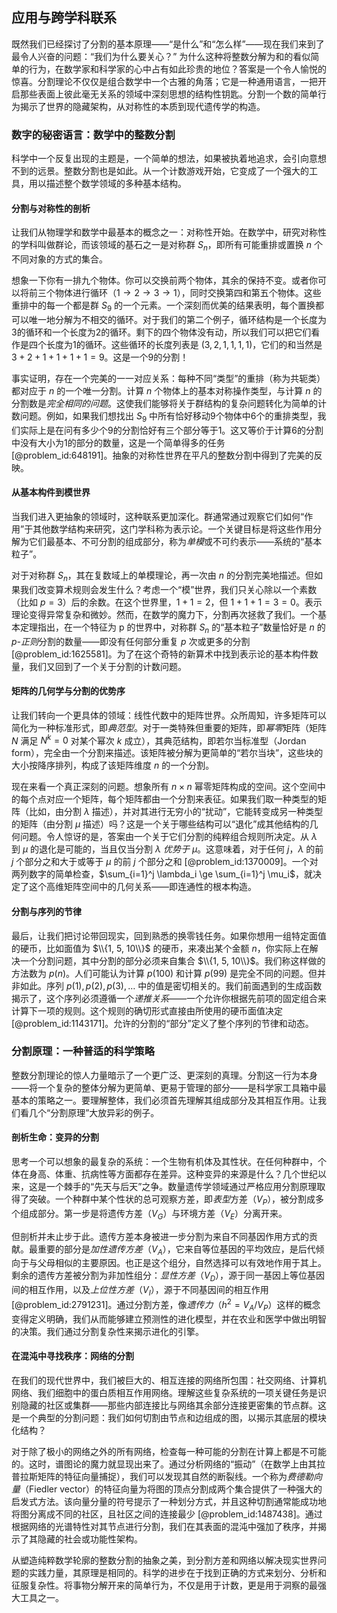 ## 应用与跨学科联系

既然我们已经探讨了分割的基本原理——“是什么”和“怎么样”——现在我们来到了最令人兴奋的问题：“我们为什么要关心？” 为什么这种将整数分解为和的看似简单的行为，在数学家和科学家的心中占有如此珍贵的地位？答案是一个令人愉悦的惊喜。分割理论不仅仅是组合数学中一个古雅的角落；它是一种通用语言，一把开启那些表面上彼此毫无关系的领域中深刻思想的结构性钥匙。分割一个数的简单行为揭示了世界的隐藏架构，从对称性的本质到现代遗传学的构造。

### 数字的秘密语言：数学中的整数分割

科学中一个反复出现的主题是，一个简单的想法，如果被执着地追求，会引向意想不到的远景。整数分割也是如此。从一个计数游戏开始，它变成了一个强大的工具，用以描述整个数学领域的多种基本结构。

#### 分割与对称性的剖析

让我们从物理学和数学中最基本的概念之一：对称性开始。在数学中，研究对称性的学科叫做群论，而该领域的基石之一是对称群 $S_n$，即所有可能重排或置换 $n$ 个不同对象的方式的集合。

想象一下你有一排九个物体。你可以交换前两个物体，其余的保持不变。或者你可以将前三个物体进行循环（$1 \to 2 \to 3 \to 1$），同时交换第四和第五个物体。这些重排中的每一个都是群 $S_9$ 的一个元素。一个深刻而优美的结果表明，每个置换都可以唯一地分解为不相交的循环。对于我们的第二个例子，循环结构是一个长度为3的循环和一个长度为2的循环。剩下的四个物体没有动，所以我们可以把它们看作是四个长度为1的循环。这些循环的长度列表是 $(3, 2, 1, 1, 1, 1)$，它们的和当然是 $3+2+1+1+1+1 = 9$。这是一个9的分割！

事实证明，存在一个完美的一一对应关系：每种不同“类型”的重排（称为共轭类）都对应于 $n$ 的一个唯一分割。计算 $n$ 个物体上的基本对称操作类型，与计算 $n$ 的分割数是*完全相同的问题*。这使我们能够将关于群结构的复杂问题转化为简单的计数问题。例如，如果我们想找出 $S_9$ 中所有恰好移动9个物体中6个的重排类型，我们实际上是在问有多少个9的分割恰好有三个部分等于1。这又等价于计算6的分割中没有大小为1的部分的数量，这是一个简单得多的任务 [@problem_id:648191]。抽象的对称性世界在平凡的整数分割中得到了完美的反映。

#### 从基本构件到模世界

当我们进入更抽象的领域时，这种联系更加深化。群通常通过观察它们如何“作用”于其他数学结构来研究，这门学科称为表示论。一个关键目标是将这些作用分解为它们最基本、不可分割的组成部分，称为*单模*或不可约表示——系统的“基本粒子”。

对于对称群 $S_n$，其在复数域上的单模理论，再一次由 $n$ 的分割完美地描述。但如果我们改变算术规则会发生什么？考虑一个“模”世界，我们只关心除以一个素数（比如 $p=3$）后的余数。在这个世界里，$1+1=2$，但 $1+1+1=3=0$。表示理论变得异常复杂和微妙。然而，在数学的魔力下，分割再次拯救了我们。一个基本定理指出，在一个特征为 p 的世界中，对称群 $S_n$ 的“基本粒子”数量恰好是 $n$ 的 *$p$-正则*分割的数量——即没有任何部分重复 $p$ 次或更多的分割 [@problem_id:1625581]。为了在这个奇特的新算术中找到表示论的基本构件数量，我们又回到了一个关于分割的计数问题。

#### 矩阵的几何学与分割的优势序

让我们转向一个更具体的领域：线性代数中的矩阵世界。众所周知，许多矩阵可以简化为一种标准形式，即*典范型*。对于一类特殊但重要的矩阵，即*幂零*矩阵（矩阵 $N$ 满足 $N^k=0$ 对某个幂次 $k$ 成立），其典范结构，即若尔当标准型（Jordan form），完全由一个分割来描述。该矩阵被分解为更简单的“若尔当块”，这些块的大小按降序排列，构成了该矩阵维度 $n$ 的一个分割。

现在来看一个真正深刻的问题。想象所有 $n \times n$ 幂零矩阵构成的空间。这个空间中的每个点对应一个矩阵，每个矩阵都由一个分割来表征。如果我们取一种类型的矩阵（比如，由分割 $\lambda$ 描述），并对其进行无穷小的“扰动”，它能转变成另一种类型的矩阵（由分割 $\mu$ 描述）吗？这是一个关于哪些结构可以“退化”成其他结构的几何问题。令人惊讶的是，答案由一个关于它们分割的纯粹组合规则所决定。从 $\lambda$ 到 $\mu$ 的退化是可能的，当且仅当分割 $\lambda$ *优势于* $\mu$。这意味着，对于任何 $j$，$\lambda$ 的前 $j$ 个部分之和大于或等于 $\mu$ 的前 $j$ 个部分之和 [@problem_id:1370009]。一个对两列数字的简单检查，$\sum_{i=1}^j \lambda_i \ge \sum_{i=1}^j \mu_i$，就决定了这个高维矩阵空间中的几何关系——即连通性的根本构造。

#### 分割与序列的节律

最后，让我们把讨论带回现实，回到熟悉的换零钱任务。如果你想用一组特定面值的硬币，比如面值为 $\\{1, 5, 10\\}$ 的硬币，来凑出某个金额 $n$，你实际上在解决一个分割问题，其中分割的部分必须来自集合 $\\{1, 5, 10\\}$。我们称这样做的方法数为 $p(n)$。人们可能认为计算 $p(100)$ 和计算 $p(99)$ 是完全不同的问题。但并非如此。序列 $p(1), p(2), p(3), \ldots$ 中的值是密切相关的。我们前面遇到的生成函数揭示了，这个序列必须遵循一个*递推关系*——一个允许你根据先前项的固定组合来计算下一项的规则。这个规则的确切形式直接由所使用的硬币面值决定 [@problem_id:1143171]。允许的分割的“部分”定义了整个序列的节律和动态。

### 分割原理：一种普适的科学策略

整数分割理论的惊人力量暗示了一个更广泛、更深刻的真理。分割这一行为本身——将一个复杂的整体分解为更简单、更易于管理的部分——是科学家工具箱中最基本的策略之一。要理解整体，我们必须首先理解其组成部分及其相互作用。让我们看几个“分割原理”大放异彩的例子。

#### 剖析生命：变异的分割

思考一个可以想象的最复杂的系统：一个生物有机体及其性状。在任何种群中，个体在身高、体重、抗病性等方面都存在差异。这种变异的来源是什么？几个世纪以来，这是一个棘手的“先天与后天”之争。数量遗传学领域通过严格应用分割原理取得了突破。一个种群中某个性状的总可观察方差，即*表型*方差（$V_P$），被分割成多个组成部分。第一步是将遗传方差（$V_G$）与环境方差（$V_E$）分离开来。

但剖析并未止步于此。遗传方差本身被进一步分割为来自不同基因作用方式的贡献。最重要的部分是*加性遗传方差*（$V_A$），它来自等位基因的平均效应，是后代倾向于与父母相似的主要原因。也正是这个组分，自然选择可以有效地作用于其上。剩余的遗传方差被分割为非加性组分：*显性方差*（$V_D$），源于同一基因上等位基因间的相互作用，以及*上位性方差*（$V_I$），源于不同基因间的相互作用 [@problem_id:2791231]。通过分割方差，像*遗传力*（$h^2 = V_A / V_P$）这样的概念变得定义明确，我们从而能够建立预测性的进化模型，并在农业和医学中做出明智的决策。我们通过分割复杂性来揭示进化的引擎。

#### 在混沌中寻找秩序：网络的分割

在我们的现代世界中，我们被巨大的、相互连接的网络所包围：社交网络、计算机网络、我们细胞中的蛋白质相互作用网络。理解这些复杂系统的一项关键任务是识别隐藏的社区或集群——那些内部连接比与网络其余部分连接更密集的节点群。这是一个典型的分割问题：我们如何切割由节点和边组成的图，以揭示其底层的模块化结构？

对于除了极小的网络之外的所有网络，检查每一种可能的分割在计算上都是不可能的。这时，谱图论的魔力就显现出来了。通过分析网络的“振动”（在数学上由其拉普拉斯矩阵的特征向量捕捉），我们可以发现其自然的断裂线。一个称为*费德勒向量*（Fiedler vector）的特征向量为将图的顶点分割成两个集合提供了一种强大的启发式方法。该向量分量的符号提示了一种划分方式，并且这种切割通常能成功地将图分离成不同的社区，且社区之间的连接最少 [@problem_id:1487438]。通过根据网络的光谱特性对其节点进行分割，我们在其表面的混沌中强加了秩序，并揭示了其隐藏的社会或功能性架构。

从塑造纯粹数学轮廓的整数分割的抽象之美，到分割方差和网络以解决现实世界问题的实践力量，其原理是相同的。科学的进步在于找到正确的方式来划分、分析和征服复杂性。将事物分解开来的简单行为，不仅是用于计数，更是用于洞察的最强大工具之一。